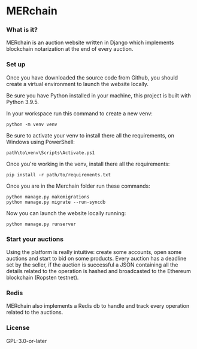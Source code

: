 # MERchain

### What is it?

MERchain is an auction website written in Django which implements blockchain notarization at the end of every auction.

### Set up

Once you have downloaded the source code from Github, you should create a virtual environment to launch the website locally. 

Be sure you have Python installed in your machine, this project is built with Python 3.9.5.

In your workspace run this command to create a new venv:

```
python -m venv venv
```

Be sure to activate your venv to install there all the requirements, on Windows using PowerShell:

```
path\to\venv\Scripts\Activate.ps1
```

Once you're working in the venv, install there all the requirements:

```
pip install -r path/to/requirements.txt
```

Once you are in the Merchain folder run these commands:

```
python manage.py makemigrations
python manage.py migrate --run-syncdb
```

Now you can launch the website locally running:

```
python manage.py runserver
```

### Start your auctions

Using the platform is really intuitive: create some accounts, open some auctions and start to bid on some products.
Every auction has a deadline set by the seller, if the auction is successful a JSON containing all the details related to the operation is hashed and broadcasted to the Ethereum blockchain (Ropsten testnet).

### Redis

MERchain also implements a Redis db to handle and track every operation related to the auctions. 

### License

GPL-3.0-or-later
